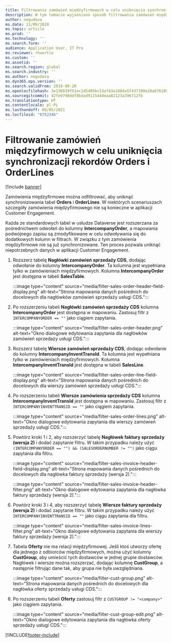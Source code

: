 ```yaml
---
title: Filtrowanie zamówień międzyfirmowych w celu uniknięcia synchronizacji rekordów Orders i OrderLines
description: W tym temacie wyjaśniono sposób filtrowania zamówień międzyfirmowych w celu uniknięcia synchronizowania jednostek Orders i OrderLines.
author: negudava
ms.date: 11/09/2020
ms.topic: article
ms.prod: ''
ms.technology: ''
ms.search.form: ''
audience: Application User, IT Pro
ms.reviewer: rhaertle
ms.custom: ''
ms.assetid: ''
ms.search.region: global
ms.search.industry: ''
ms.author: negudava
ms.dyn365.ops.version: ''
ms.search.validFrom: 2019-09-20
ms.openlocfilehash: 3e136839f51ec2d5405bc53af43e188da5f437380e28a676109d099a0d9040c1
ms.sourcegitcommit: 42fe9790ddf0bdad911544deaa82123a396712fb
ms.translationtype: HT
ms.contentlocale: pl-PL
ms.lasthandoff: 08/05/2021
ms.locfileid: "6752346"
---
```

# <a name="filter-intercompany-orders-to-avoid-syncing-orders-and-orderlines"></a>Filtrowanie zamówień międzyfirmowych w celu uniknięcia synchronizacji rekordów Orders i OrderLines

[!include [banner](../../includes/banner.md)]

Zamówienia międzyfirmowe można odfiltrować, aby uniknąć synchronizowania tabel **Orders** i **OrderLines**. W niektórych scenariuszach szczegóły zamówienia międzyfirmowego nie są konieczne w aplikacji Customer Engagement.

Każda ze standardowych tabel w usłudze Dataverse jest rozszerzana za pośrednictwem odwołań do kolumny **IntercompanyOrder**, a mapowania podwójnego zapisu są zmodyfikowane w celu odwoływania się do dodatkowych kolumn w filtrach. W związku z tym zamówienia międzyfirmowe nie są już synchronizowane. Ten proces pozwala uniknąć niepotrzebnych danych w aplikacji Customer Engagement.

1. Rozszerz tabelę **Nagłówki zamówień sprzedaży CDS**, dodając odwołanie do kolumny **IntercompanyOrder**. Ta kolumna jest wypełniana tylko w zamówieniach międzyfirmowych. Kolumna **IntercompanyOrder** jest dostępna w tabeli **SalesTable**.

    :::image type="content" source="media/filter-sales-order-header-field-display.png" alt-text="Strona mapowania danych pośrednich do docelowych dla nagłówków zamówień sprzedaży usługi CDS.":::

2. Po rozszerzeniu tabeli **Nagłówki zamówień sprzedaży CDS** kolumna **IntercompanyOrder** jest dostępna w mapowaniu. Zastosuj filtr z `INTERCOMPANYORDER == ""` jako ciągiem zapytania.

    :::image type="content" source="media/filter-sales-order-header.png" alt-text="Okno dialogowe edytowania zapytania dla nagłówków zamówień sprzedaży usługi CDS.":::

3. Rozszerz tabelę **Wiersze zamówień sprzedaży CDS**, dodając odwołanie do kolumny **IntercompanyInventTransId**. Ta kolumna jest wypełniana tylko w zamówieniach międzyfirmowych. Kolumna **IntercompanyInventTransId** jest dostępna w tabeli **SalesLine**.

    :::image type="content" source="media/filter-sales-order-line-field-display.png" alt-text="Strona mapowania danych pośrednich do docelowych dla wierszy zamówień sprzedaży usługi CDS.":::

4. Po rozszerzeniu tabeli **Wiersze zamówienia sprzedaży CDS** kolumna **IntercompanyInventTransId** jest dostępna w mapowaniu. Zastosuj filtr z `INTERCOMPANYINVENTTRANSID == ""` jako ciągiem zapytania.

    :::image type="content" source="media/filter-sales-order-lines.png" alt-text="Okno dialogowe edytowania zapytania dla wierszy zamówień sprzedaży usługi CDS.":::

5. Powtórz kroki 1 i 2, aby rozszerzyć tabelę **Nagłówek faktury sprzedaży (wersja 2)** i dodać zapytanie filtru. W takim przypadku należy użyć `(INTERCOMPANYORDER == "") && (SALESORDERNUMBER != "")` jako ciągu zapytania dla filtru.

    :::image type="content" source="media/filter-sales-invoice-header-field-display.png" alt-text="Strona mapowania danych pośrednich do docelowych dla nagłówka faktury sprzedaży (wersja 2).":::

    :::image type="content" source="media/filter-sales-invoice-header-filter.png" alt-text="Okno dialogowe edytowania zapytania dla nagłówka faktury sprzedaży (wersja 2).":::

6. Powtórz kroki 3 i 4, aby rozszerzyć tabelę **Wiersze faktury sprzedaży (wersja 2)** i dodać zapytanie filtru. W takim przypadku należy użyć `INTERCOMPANYINVENTTRANSID == ""` jako ciągu zapytania dla filtru.

    :::image type="content" source="media/filter-sales-invoice-lines-filter.png" alt-text="Okno dialogowe edytowania zapytania dla wierszy faktury sprzedaży (wersja 2).":::

7. Tabela **Oferty** nie ma relacji międzyfirmowej. Jeśli ktoś utworzy ofertę dla jednego z odbiorców międzyfirmowych, można użyć kolumny **CustGroup**, aby umieścić tych dostawców w jednej grupie dostawców. Nagłówek i wiersze można rozszerzać, dodając kolumnę **CustGroup**, a następnie filtrując dane tak, aby grupa nie była uwzględniana.

    :::image type="content" source="media/filter-cust-group.png" alt-text="Strona mapowania danych pośrednich do docelowych dla nagłówka oferty sprzedaży usługi CDS.":::

8. Po rozszerzeniu tabeli **Oferty** zastosuj filtr z `CUSTGROUP != "<company>"` jako ciągiem zapytania.

    :::image type="content" source="media/filter-cust-group-edit.png" alt-text="Okno dialogowe edytowania zapytania dla nagłówka oferty sprzedaży usługi CDS.":::


[!INCLUDE[footer-include](../../../../includes/footer-banner.md)]